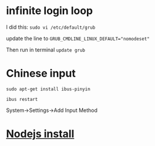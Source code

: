 # infinite login loop
I did this:
`sudo vi /etc/default/grub`

update the line to
`GRUB_CMDLINE_LINUX_DEFAULT="nomodeset"`

Then run in terminal
`update grub`

# Chinese input
`sudo apt-get install ibus-pinyin`

`ibus restart`

System->Settings->Add Input Method

# [Nodejs install](https://github.com/creationix/nvm)
